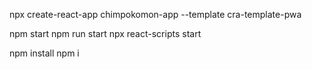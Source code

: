 npx create-react-app chimpokomon-app --template cra-template-pwa

npm start
npm run start
npx react-scripts start


npm install
npm i

